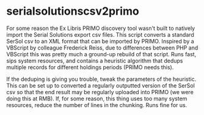 serialsolutionscsv2primo
========================

For some reason the Ex Libris PRIMO discovery tool wasn't built to natively import the Serial Solutions export csv files. This script converts a standard SerSol csv to an XML format that can be imported by PRIMO. Inspired by a VBScript by colleague Frederick Reiss, due to differences between PHP and VBScript this was pretty much a ground-up rebuild of that script. Runs fast, sips system resources, and contains a heuristic algorithm that dedups multiple records for different holdings periods (PRIMO needs this).

If the deduping is giving you trouble, tweak the parameters of the heuristic. This can be set up to converted a regularly outputted version of the SerSol csv so that the end result may be regularly uploaded into PRIMO (we were doing this at RMB). If, for some reason, this thing uses too many system resources, reduce the number of lines in the chunking. Runs fine for us.
